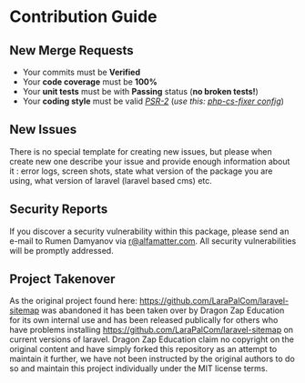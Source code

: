 # Contribution Guide


## New Merge Requests

- Your commits must be **Verified**
- Your **code coverage** must be **100%**
- Your **unit tests** must be with **Passing** status (**no broken tests!**)
- Your **coding style** must be valid [*PSR-2*](https://www.php-fig.org/psr/psr-2/) (*use this:* [*php-cs-fixer config*](https://gitlab.com/snippets/1749141))


## New Issues

There is no special template for creating new issues, but please when create new one describe your issue and provide enough information about it : error logs, screen shots, state what version of the package you are using, what version of laravel (laravel based cms) etc.


## Security Reports

If you discover a security vulnerability within this package, please send an e-mail to Rumen Damyanov via [r@alfamatter.com](mailto:r@alfamatter.com). All security vulnerabilities will be promptly addressed.


## Project Takenover
As the original project found here: https://github.com/LaraPalCom/laravel-sitemap was abandoned it has been taken over by Dragon Zap Education for its own internal use and has been released publically for others who have problems installing https://github.com/LaraPalCom/laravel-sitemap on current versions of laravel. Dragon Zap Education claim no copyright on the original content and have simply forked this repository as an attempt to maintain it further, we have not been instructed by the original authors to do so and maintain this project individually under the MIT license terms.
